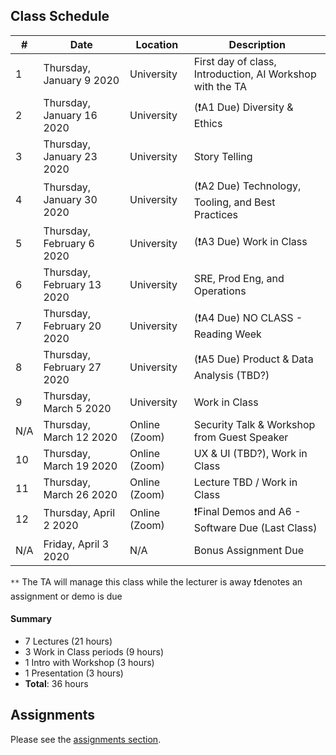 ## Class Schedule

| # | Date | Location | Description |
| -- | -- | -- | -- |
| 1 | Thursday, January 9 2020 | University | First day of class, Introduction, AI Workshop with the TA |
| 2 | Thursday, January 16 2020 | University | (❗A1 Due) Diversity & Ethics |
| 3 | Thursday, January 23 2020 | University | Story Telling |
| 4 | Thursday, January 30 2020 | University | (❗A2 Due) Technology, Tooling, and Best Practices |
| 5 | Thursday, February 6 2020 | University | (❗A3 Due) Work in Class |
| 6 | Thursday, February 13 2020 | University | SRE, Prod Eng, and Operations |
| 7 | Thursday, February 20 2020 | University | (❗A4 Due) NO CLASS - Reading Week |
| 8 | Thursday, February 27 2020 | University | (❗A5 Due) Product & Data Analysis (TBD?) |
| 9 | Thursday, March 5 2020 | University | Work in Class |
| N/A | Thursday, March 12 2020 | Online (Zoom) | Security Talk & Workshop from Guest Speaker |
| 10 | Thursday, March 19 2020 | Online (Zoom) | UX & UI (TBD?), Work in Class |
| 11 | Thursday, March 26 2020 | Online (Zoom) | Lecture TBD / Work in Class |
| 12 | Thursday, April 2 2020 | Online (Zoom) | ❗Final Demos and A6 - Software Due (Last Class) |
| N/A | Friday, April 3 2020 | N/A | Bonus Assignment Due |

`**` The TA will manage this class while the lecturer is away
❗denotes an assignment or demo is due

#### Summary

- 7 Lectures (21 hours)
- 3 Work in Class periods (9 hours)
- 1 Intro with Workshop (3 hours)
- 1 Presentation (3 hours)
- **Total**: 36 hours

## Assignments

Please see the [assignments section](../assignments/README.md).
